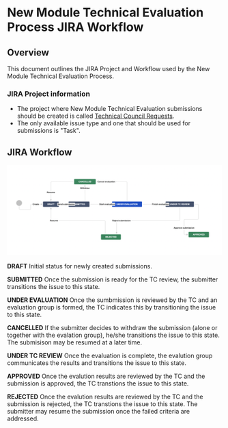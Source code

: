 # New Module Technical Evaluation Process JIRA Workflow

## Overview
This document outlines the JIRA Project and Workflow used by the New Module Technical Evaluation Process.

### JIRA Project information
* The project where New Module Technical Evaluation submissions should be created is called [Technical Council Requests](https://issues.folio.org/projects/TCR).
* The only available issue type and one that should be used for submissions is "Task".

## JIRA Workflow
![Techical Council Requests Workflow](assets/workflow.png)

**DRAFT** Initial status for newly created submissions.

**SUBMITTED** Once the submission is ready for the TC review, the submitter transitions the issue to this state.

**UNDER EVALUATION** Once the sumbmission is reviewed by the TC and an evaluation group is formed, the TC indicates this by transitioning the issue to this state.

**CANCELLED** If the submitter decides to withdraw the submission (alone or together with the evalation group), he/she transitions the issue to this state.
The submisison may be resumed at a later time.

**UNDER TC REVIEW** Once the evaluation is complete, the evalution group communicates the results and transitions the issue to this state.

**APPROVED** Once the evalution results are reviewed by the TC and the submission is approved, the TC transtions the issue to this state.

**REJECTED** Once the evalution results are reviewed by the TC and the submission is rejected, the TC transtions the issue to this state. 
The submitter may resume the submission once the failed criteria are addressed.
